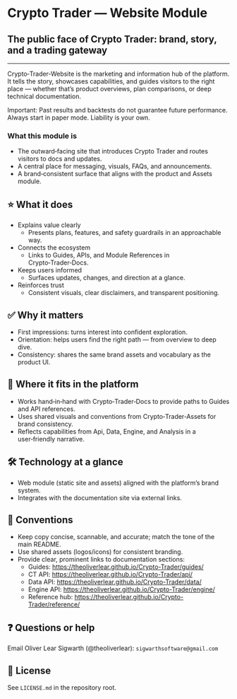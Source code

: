 # Crypto Trader — Website Module
## The public face of Crypto Trader: brand, story, and a trading gateway

---

Crypto‑Trader‑Website is the marketing and information hub of the platform. It
tells the story, showcases capabilities, and guides visitors to the right 
place — whether that’s product overviews, plan comparisons, or deep technical
documentation.

Important: Past results and backtests do not guarantee future performance. 
Always start in paper mode. Liability is your own.

### What this module is
- The outward‑facing site that introduces Crypto Trader and routes visitors to
  docs and updates.
- A central place for messaging, visuals, FAQs, and announcements.
- A brand‑consistent surface that aligns with the product and Assets module.

## ⭐️ What it does
- Explains value clearly
  - Presents plans, features, and safety guardrails in an approachable way.
- Connects the ecosystem
  - Links to Guides, APIs, and Module References in Crypto‑Trader‑Docs.
- Keeps users informed
  - Surfaces updates, changes, and direction at a glance.
- Reinforces trust
  - Consistent visuals, clear disclaimers, and transparent positioning.

## ✅ Why it matters
- First impressions: turns interest into confident exploration.
- Orientation: helps users find the right path — from overview to deep dive.
- Consistency: shares the same brand assets and vocabulary as the product UI.

## 🔗 Where it fits in the platform
- Works hand‑in‑hand with Crypto‑Trader‑Docs to provide paths to Guides and API
  references.
- Uses shared visuals and conventions from Crypto‑Trader‑Assets for brand 
  consistency.
- Reflects capabilities from Api, Data, Engine, and Analysis in a 
  user‑friendly narrative.

## 🛠️ Technology at a glance
- Web module (static site and assets) aligned with the platform’s brand 
  system.
- Integrates with the documentation site via external links.

## 📝 Conventions
- Keep copy concise, scannable, and accurate; match the tone of the main 
  README.
- Use shared assets (logos/icons) for consistent branding.
- Provide clear, prominent links to documentation sections:
  - Guides: https://theoliverlear.github.io/Crypto-Trader/guides/
  - CT API: https://theoliverlear.github.io/Crypto-Trader/api/
  - Data API: https://theoliverlear.github.io/Crypto-Trader/data/
  - Engine API: https://theoliverlear.github.io/Crypto-Trader/engine/
  - Reference hub: https://theoliverlear.github.io/Crypto-Trader/reference/

## ❓ Questions or help
Email Oliver Lear Sigwarth (@theoliverlear): `sigwarthsoftware@gmail.com`

## 📄 License
See `LICENSE.md` in the repository root.
